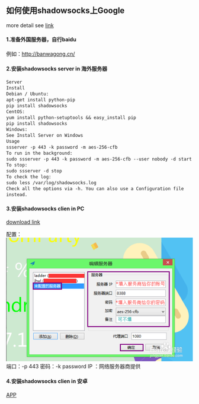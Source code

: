## 如何使用shadowsocks上Google
more detail see [link](https://github.com/forthe2008/shadowsocks)
#### 1.准备外国服务器，自行baidu
例如：http://banwagong.cn/ 
#### 2.安装shadowsocks server in 海外服务器
```
Server
Install
Debian / Ubuntu:
apt-get install python-pip
pip install shadowsocks
CentOS:
yum install python-setuptools && easy_install pip
pip install shadowsocks
Windows:
See Install Server on Windows
Usage
ssserver -p 443 -k password -m aes-256-cfb
To run in the background:
sudo ssserver -p 443 -k password -m aes-256-cfb --user nobody -d start
To stop:
sudo ssserver -d stop
To check the log:
sudo less /var/log/shadowsocks.log
Check all the options via -h. You can also use a Configuration file instead.
```
#### 3.安装shadowsocks clien in PC
[download link](./shadowsocks)

配置：
![配置](./shadowsocks/1.png)
端口：-p 443
密码：-k password
IP ：网络服务器商提供
#### 4.安装shadowsocks clien in 安卓
[APP](./shadowsocks/com.github.shadowsocks_185.apk)
